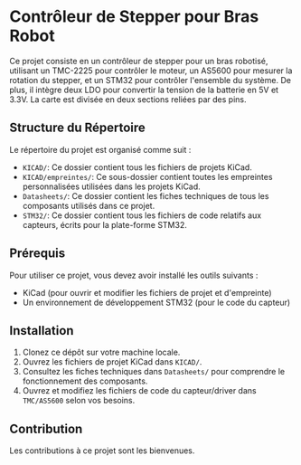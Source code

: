 # Contrôleur de Stepper pour Bras Robot

Ce projet consiste en un contrôleur de stepper pour un bras robotisé, utilisant un TMC-2225 pour contrôler le moteur, un AS5600 pour mesurer la rotation du stepper, et un STM32 pour contrôler l'ensemble du système. De plus, il intègre deux LDO pour convertir la tension de la batterie en 5V et 3.3V. La carte est divisée en deux sections reliées par des pins.

## Structure du Répertoire

Le répertoire du projet est organisé comme suit :

- `KICAD/`: Ce dossier contient tous les fichiers de projets KiCad.
- `KICAD/empreintes/`: Ce sous-dossier contient toutes les empreintes personnalisées utilisées dans les projets KiCad.
- `Datasheets/`: Ce dossier contient les fiches techniques de tous les composants utilisés dans ce projet.
- `STM32/`: Ce dossier contient tous les fichiers de code relatifs aux capteurs, écrits pour la plate-forme STM32.

## Prérequis

Pour utiliser ce projet, vous devez avoir installé les outils suivants :

- KiCad (pour ouvrir et modifier les fichiers de projet et d'empreinte)
- Un environnement de développement STM32 (pour le code du capteur)

## Installation

1. Clonez ce dépôt sur votre machine locale.
2. Ouvrez les fichiers de projet KiCad dans `KICAD/`.
3. Consultez les fiches techniques dans `Datasheets/` pour comprendre le fonctionnement des composants.
4. Ouvrez et modifiez les fichiers de code du capteur/driver dans `TMC/AS5600` selon vos besoins.

## Contribution

Les contributions à ce projet sont les bienvenues. 
